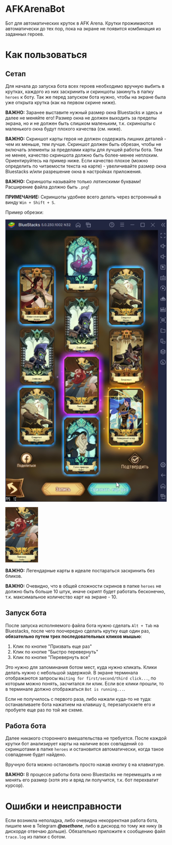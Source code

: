 # AFKArenaBot
Бот для автоматических круток в AFK Arena. Крутки прожимаются автоматически до тех пор, пока на экране не появится комбинация из заданных героев.

# Как пользоваться
## Сетап
Для начала до запуска бота всех героев необходимо вручную выбить в крутках, каждого из них заскринить и скриншоты закинуть в папку `heroes` к боту. Так же перед запуском бота нужно, чтобы на экране была уже открыта крутка (как на первом скрине ниже).

**ВАЖНО:** Заранее выставите нужный размер окна Bluestacks и здесь и далее не меняйте его! Размер окна не должен выходить за пределы экрана, но и не должен быть слишком маленьким, т.к. скриношты с маленького окна будут плохого качества (см. ниже).

**ВАЖНО:** Скриншот карты героя не должен содержать лишних деталей - чем их меньше, тем лучше. Скриншот должен быть обрезан, чтобы не включать элементы за пределами карты для лучшей работы бота. Тем не менее, качество скриншота должно быть более-менее неплохим. Ориентируйтесь на пример ниже. Если качество плохое (можно определить по читаемости текста на карте) - увеличивайте размер окна Bluestacks и/или разрешение окна в настройках приложения.

**ВАЖНО:** Скриншоты называйте только *латинскими* буквами! Расширение файла должно быть `.png`!

**ПРИМЕЧАНИЕ:** Скриншоты удобнее всего делать через встроенный в винду `Win + Shift + S`.

Пример обрезки:

![Экран целиком](misc/whole_screen.png)

![Обрезанная карта](misc/beermaker.png)

**ВАЖНО:** Легендарные карты в идеале постараться заскринить без бликов.

**ВАЖНО:** Очевидно, что в общей сложности скринов в папке `heroes` не должно быть больше 10 штук, иначе скрипт будет работать бесконечно, т.к. максимальное количество карт на экране - 10.

## Запуск бота
После запуска исполняемого файла бота нужно сделать `Alt + Tab` на Bluestacks, после чего поочередно сделать крутку еще один раз, **обязательно путем трех последовательных кликов мышью**:

1. Клик по кнопке "Призвать еще раз"
2. Клик по кнопке "Быстро перевернуть"
3. Клик по кнопке "Перевернуть все"

Это нужно для запоминания ботом мест, куда нужно кликать. Клики делать нужно с небольшой задержкой. В экране терминала отображаются запросы  `Waiting for first/second/third click...`, по которым можно понять, засчитался ли клик. Если все клики прошли, то в терминале должно отображаться `Bot is running...`.

Если не получилось с первого раза, либо нажали куда-то не туда: останавливаете бота нажатием на клавишу `Q`, перезапускаете его и пробуете еще раз по той же схеме.

## Работа бота
Далее никакого стороннего вмешательства не требуется. После каждой крутки бот анализирует карты на наличие всех совпадений со скриншотами в папке `heroes` и остановится автоматически, когда такое совпадение будет найдено.

Вручную бота можно остановить просто нажав кнопку `Q` на клавиатуре.

**ВАЖНО:** В процессе работы бота окно Bluestacks не перемещать и не менять его размер (хотя это и вряд ли получится, т.к. бот перехватит курсор).

# Ошибки и неисправности
Если возникла неполадка, либо очевидна некорректная работа бота, пишите мне в Telegram ***@asethone***, либо в дискорд по тому же нику (в дискорде отвечаю дольше). Обязательно приложите к сообщению файл `trace.log` из папки с ботом.

